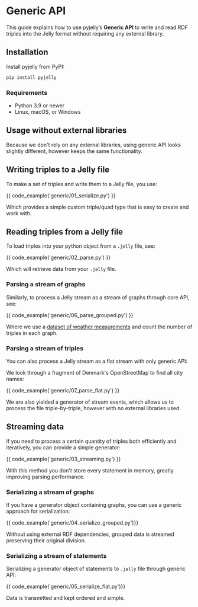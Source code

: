 # Generic API
This guide explains how to use pyjelly’s **Generic API** to write and read RDF triples into the Jelly format without requiring any external library.

## Installation

Install pyjelly from PyPI:

```bash
pip install pyjelly
```

### Requirements

- Python 3.9 or newer  
- Linux, macOS, or Windows

## Usage without external libraries
Because we don't rely on any external libraries, using generic API looks slightly different, however keeps the same functionality.

## Writing triples to a Jelly file

To make a set of triples and write them to a Jelly file, you use:

{{ code_example('generic/01_serialize.py') }}

Which provides a simple custom triple/quad type that is easy to create and work with.

## Reading triples from a Jelly file

To load triples into your python object from a `.jelly` file, see:

{{ code_example('generic/02_parse.py') }}

Which will retrieve data from your `.jelly` file.

### Parsing a stream of graphs

Similarly, to process a Jelly stream as a stream of graphs through core API, see:

{{ code_example('generic/06_parse_grouped.py') }}

Where we use a [dataset of weather measurements](https://w3id.org/riverbench/datasets/lod-katrina/dev) and count the number of triples in each graph.

### Parsing a stream of triples

You can also process a Jelly stream as a flat stream with only generic API:

We look through a fragment of Denmark's OpenStreetMap to find all city names:

{{ code_example('generic/07_parse_flat.py') }}

We are also yielded a generator of stream events, which allows us to process the file triple-by-triple, however with no external libraries used.

## Streaming data

If you need to process a certain quantity of triples both efficiently and iteratively, you can provide a simple generator:

{{ code_example('generic/03_streaming.py') }}

With this method you don't store every statement in memory, greatly improving parsing performance.

### Serializing a stream of graphs

If you have a generator object containing graphs, you can use a generic approach for serialization:

{{ code_example('generic/04_serialize_grouped.py')}}

Without using external RDF dependencies, grouped data is streamed preserving their original division. 

### Serializing a stream of statements

Serializing a generator object of statements to `.jelly` file through generic API:

{{ code_example('generic/05_serialize_flat.py')}}

Data is transmitted and kept ordered and simple. 